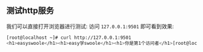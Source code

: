 ## 测试http服务
我们可以直接打开浏览器进行测试: 
访问 `127.0.0.1:9501`
即可看到效果:  
```bash
[root@localhost ~]# curl http://127.0.0.1:9501
<h1>easyswoole</h1><h1>easy学swoole</h1><h1>你是第1个访问者</h1>[root@localhost ~]# 
```    